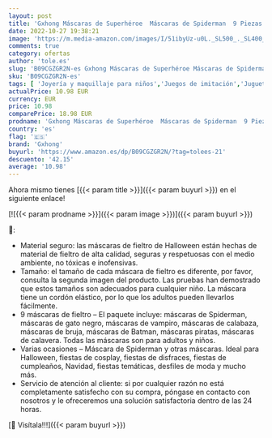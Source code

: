 ```yaml
---
layout: post
title: 'Gxhong Máscaras de Superhéroe  Máscaras de Spiderman  9 Piezas Máscaras de Fieltro con Cuerda Elástica para Bolsas de Fiesta  Baile de Máscaras  Fiestas de Cumpleaños  Navidad  Halloween'
date: 2022-10-27 19:38:21
image: 'https://m.media-amazon.com/images/I/51ibyUz-u0L._SL500_._SL400_.jpg'
comments: true
category: ofertas
author: 'tole.es'
slug: 'B09CGZGR2N-es Gxhong Máscaras de Superhéroe Máscaras de Spiderman 9...'
sku: 'B09CGZGR2N-es'
tags: [ 'Joyería y maquillaje para niños','Juegos de imitación','Juguetes','Juguetes y juegos','Máscaras para niños','gxhong','navidad','🇪🇸', ]
actualPrice: 10.98 EUR
currency: EUR
price: 10.98
comparePrice: 18.98 EUR
prodname: 'Gxhong Máscaras de Superhéroe  Máscaras de Spiderman  9 Piezas Máscaras de Fieltro con Cuerda Elástica para Bolsas de Fiesta  Baile de Máscaras  Fiestas de Cumpleaños  Navidad  Halloween'
country: 'es'
flag: '🇪🇸'
brand: 'Gxhong'
buyurl: 'https://www.amazon.es/dp/B09CGZGR2N/?tag=tolees-21'
descuento: '42.15'
average: '10.98'
---
```


Ahora mismo tienes [{{< param title >}}]({{< param buyurl >}}) en el siguiente enlace!

[![{{< param prodname >}}]({{< param image >}})]({{< param buyurl >}})

🔎:

- Material seguro: las máscaras de fieltro de Halloween están hechas de material de fieltro de alta calidad, seguras y respetuosas con el medio ambiente, no tóxicas e inofensivas.
- Tamaño: el tamaño de cada máscara de fieltro es diferente, por favor, consulta la segunda imagen del producto. Las pruebas han demostrado que estos tamaños son adecuados para cualquier niño. La máscara tiene un cordón elástico, por lo que los adultos pueden llevarlos fácilmente.
- 9 máscaras de fieltro – El paquete incluye: máscaras de Spiderman, máscaras de gato negro, máscaras de vampiro, máscaras de calabaza, máscaras de bruja, máscaras de Batman, máscaras piratas, máscaras de calavera. Todas las máscaras son para adultos y niños.
- Varias ocasiones – Máscara de Spiderman y otras máscaras. Ideal para Halloween, fiestas de cosplay, fiestas de disfraces, fiestas de cumpleaños, Navidad, fiestas temáticas, desfiles de moda y mucho más.
- Servicio de atención al cliente: si por cualquier razón no está completamente satisfecho con su compra, póngase en contacto con nosotros y le ofreceremos una solución satisfactoria dentro de las 24 horas.

[🛒 Visítala!!!]({{< param buyurl >}})
